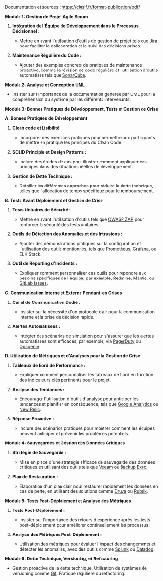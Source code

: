 Documentation et sources : https://clusif.fr/format-publication/pdf/

**Module 1: Gestion de Projet Agile Scrum**

1. **Intégration de l'Équipe de Développement dans le Processus Décisionnel :**
   - Mettre en avant l'utilisation d'outils de gestion de projet tels que [Jira](https://www.atlassian.com/software/jira) pour faciliter la collaboration et le suivi des décisions prises.
  
2. **Maintenance Régulière du Code :**
   - Ajouter des exemples concrets de pratiques de maintenance proactive, comme la révision de code régulière et l'utilisation d'outils automatisés tels que [SonarQube](https://www.sonarqube.org/).

**Module 2: Analyse et Conception UML**

   - Insister sur l'importance de la documentation générée par UML pour la compréhension du système par les différents intervenants.

**Module 3: Bonnes Pratiques de Développement, Tests et Gestion de Crise**

**A. Bonnes Pratiques de Développement**

   1. **Clean code et Lisibilité :**
      - Incorporer des exercices pratiques pour permettre aux participants de mettre en pratique les principes du Clean Code.

   2. **SOLID Principle et Design Patterns :**
      - Inclure des études de cas pour illustrer comment appliquer ces principes dans des situations réelles de développement.

   3. **Gestion de Dette Technique :**
      - Détailler les différentes approches pour réduire la dette technique, telles que l'allocation de temps spécifique pour le remboursement.

**B. Tests Avant Déploiement et Gestion de Crise**

   1. **Tests Unitaires de Sécurité :**
      - Mettre en avant l'utilisation d'outils tels que [OWASP ZAP](https://www.zaproxy.org/) pour renforcer la sécurité des tests unitaires.

   2. **Outils de Détection des Anomalies et des Intrusions :**
      - Ajouter des démonstrations pratiques sur la configuration et l'utilisation des outils mentionnés, tels que [Prometheus](https://prometheus.io/), [Grafana](https://grafana.com/), ou [ELK Stack](https://www.elastic.co/what-is/elk-stack).

   6. **Outil de Reporting d'Incidents :**
      - Expliquer comment personnaliser ces outils pour répondre aux besoins spécifiques de l'équipe, par exemple, [Redmine](https://www.redmine.org/), [Mantis](https://www.mantisbt.org/), ou [GitLab Issues](https://docs.gitlab.com/ee/user/project/issues/).

**C. Communication Interne et Externe Pendant les Crises**

   1. **Canal de Communication Dédié :**
      - Insister sur la nécessité d'un protocole clair pour la communication interne et la prise de décision rapide.

   2. **Alertes Automatisées :**
      - Intégrer des scénarios de simulation pour s'assurer que les alertes automatisées sont efficaces, par exemple, via [PagerDuty](https://www.pagerduty.com/) ou [Opsgenie](https://www.atlassian.com/software/opsgenie).

**D. Utilisation de Métriques et d'Analyses pour la Gestion de Crise**

   1. **Tableaux de Bord de Performance :**
      - Expliquer comment personnaliser les tableaux de bord en fonction des indicateurs clés pertinents pour le projet.

   2. **Analyse des Tendances :**
      - Encourager l'utilisation d'outils d'analyse pour anticiper les tendances et planifier en conséquence, tels que [Google Analytics](https://analytics.google.com/) ou [New Relic](https://newrelic.com/).

   4. **Réponse Proactive :**
      - Inclure des scénarios pratiques pour montrer comment les équipes peuvent anticiper et prévenir les problèmes potentiels.

**Module 4: Sauvegardes et Gestion des Données Critiques**

   1. **Stratégie de Sauvegarde :**
      - Mise en place d'une stratégie efficace de sauvegarde des données critiques en utilisant des outils tels que [Veeam](https://www.veeam.com/) ou [Backup Exec](https://www.veritas.com/backup).

   2. **Plan de Restauration :**
      - Élaboration d'un plan clair pour restaurer rapidement les données en cas de perte, en utilisant des solutions comme [Druva](https://www.druva.com/) ou [Rubrik](https://www.rubrik.com/).

**Module 5: Tests Post-Déploiement et Analyse des Métriques**

   1. **Tests Post-Déploiement :**
      - Insister sur l'importance des retours d'expérience après les tests post-déploiement pour améliorer continuellement les processus.

   2. **Analyse des Métriques Post-Déploiement :**
      - Utilisation des métriques pour évaluer l'impact des changements et détecter les anomalies, avec des outils comme [Splunk](https://www.splunk.com/) ou [Datadog](https://www.datadoghq.com/).

**Module 6: Dette Technique, Versioning, et Refactoring**

   - Gestion proactive de la dette technique. Utilisation de systèmes de versioning comme [Git](https://git-scm.com/). Pratique régulière du refactoring.

